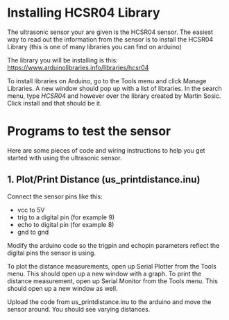 # Installing HCSR04 Library 
The ultrasonic sensor your are given is the HCSR04 sensor. The easiest way to read out the information from the sensor is to install the HCSR04 Library (this is one of many libraries you can find on arduino)

The library you will be installing is this: https://www.arduinolibraries.info/libraries/hcsr04

To install libraries on Arduino, go to the Tools menu and click Manage Libraries. A new window should pop up with a list of libraries. In the search menu, type *HCSR04* and however over the library created by Martin Sosic. Click install and that should be it. 

# Programs to test the sensor 
Here are some pieces of code and wiring instructions to help you get started with using the ultrasonic sensor. 

## 1. Plot/Print Distance (us_printdistance.inu)

Connect the sensor pins like this: 
* vcc to 5V 
* trig to a digital pin (for example 9)
* echo to digital pin (for example 8)
* gnd to gnd 

Modify the arduino code so the trigpin and echopin parameters reflect the digital pins the sensor is using. 

To plot the distance measurements, open up Serial Plotter from the Tools menu. This should open up a new window with a graph. To print the distance measurement, open up Serial Monitor from the Tools menu. This should open up a new window as well. 

Upload the code from us_printdistance.inu to the arduino and move the sensor around. You should see varying distances. 
